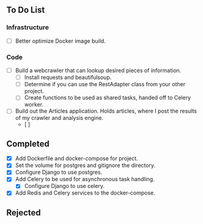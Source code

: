 
## To Do List
### Infrastructure
- [ ] Better optimize Docker image build.

### Code
 - [ ] Build a webcrawler that can lookup desired pieces of information.
	 - [ ] Install requests and beautifulsoup.
	 - [ ] Determine if you can use the RestAdapter class from your other project.
	 - [ ] Create functions to be used as shared tasks, handed off to Celery worker.
- [ ] Build out the Articles application. Holds articles, where I post the results of my crawler and analysis engine. 
	- [ ] 

## Completed
- [x] Add Dockerfile and docker-compose for project.
- [x] Set the volume for postgres and gitignore the directory.
- [x] Configure Django to use postgres.
- [x] Add Celery to be used for asynchronous task handling.
	- [x] Configure Django to use celery.
- [x] Add Redis and Celery services to the docker-compose.
## Rejected